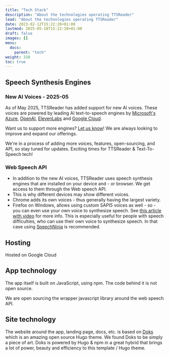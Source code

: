 ```yaml
---
title: "Tech Stack"
description: "About the technologies operating TTSReader"
lead: "About the technologies operating TTSReader"
date: 2023-02-12T15:22:20+01:00
lastmod: 2025-05-18T15:22:20+01:00
draft: false
images: []
menu:
  docs:
    parent: "tech"
weight: 310
toc: true
---
```


## Speech Synthesis Engines

### New AI Voices - 2025-05

As of May 2025, TTSReader has added support for new AI voices. These voices are powered by leading AI text-to-speech engines by [Microsoft's Azure](https://azure.microsoft.com/en-us/products/ai-services/ai-speech), [OpenAI](https://platform.openai.com/docs/guides/text-to-speech), [ElevenLabs](https://elevenlabs.io/) and [Google Cloud](https://cloud.google.com/text-to-speech).

Want us to support more engines? [Let us know](/contact/)! We are always looking to improve and expand our offerings.

We're in a process of adding more voices, features, open-sourcing, and API, so stay tuned for updates. Exciting times for TTSReader & Text-To-Speech tech!


### Web Speech API

- In addition to the new AI voices, TTSReader uses speech synthesis engines that are installed on your device and - or browser. We get access to them through the Web speech API.
- This is why different devices may show different voices.
- Chrome adds its own voices - thus generally having the largest variety.
- Firefox on Windows, allows using custom SAPI5 voices as well - so - you can even use your own voice to synthesize speech. See [this article with video](https://ttsreader.com/blog/2023/02/05/sapi5/) for more info. This is especially useful for people with speech difficulties, who can use their own voice to synthesize speech. In that case using [SpeechNinja](https://speechninja.co) is recommended.


## Hosting

Hosted on Google Cloud


## App technology

The app itself is built on JavaScript, using npm. The code behind it is not open source.

We are open sourcing the wrapper javascript library around the web speech API.

## Site technology

The website around the app, landing page, docs, etc. is based on [Doks](https://doks.netlify.app) which is an amazing open source Hugo theme. We found Doks to be simply a piece of art. Doks is powered by Hugo & npm in a great hybrid that brings a lot of power, beauty and efficiency to this template / Hugo theme.
